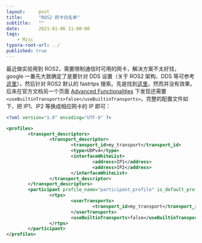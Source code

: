 ```yaml
---
layout:     post
title:      "ROS2 网卡白名单"
subtitle:   ""
date:       2021-01-06 11:00:00
tags:
    - Misc
typora-root-url: ../
published: true
---
```


最近做实验用到 ROS2，需要限制通信时可用的网卡，解决方案不太好找，google 一番先大致确定了是要针对 DDS 设置（关于 ROS2 架构、DDS 等可参考[这里](https://index.ros.org/doc/ros2/Concepts/DDS-and-ROS-middleware-implementations/)），然后针对 ROS2 默认的 fastrtps 搜索。先是找到[这里](https://eprosima-fast-rtps.readthedocs.io/en/latest/advanced.html#whitelist-interfaces)，然而并没有效果。后来在官方文档另一个页面 [Advanced Functionalities](https://fast-rtps.docs.eprosima.com/en/v1.7.0/advanced.html) 下发现还需要 `<useBuiltinTransports>false</useBuiltinTransports>`。完整的配置文件如下，把 IP1、IP2 等换成相应网卡的 IP 即可：

```xml
<?xml version="1.0" encoding="UTF-8" ?>

<profiles>
        <transport_descriptors>
                <transport_descriptor>
                        <transport_id>my_transport</transport_id>
                        <type>UDPv4</type>
                        <interfaceWhiteList>
                                <address>IP1</address>
                                <address>IP2</address>
                        </interfaceWhiteList>
                </transport_descriptor>
        </transport_descriptors>
        <participant profile_name="participant_profile" is_default_profile="true">
                <rtps>
                        <userTransports>
                                <transport_id>my_transport</transport_id>
                        </userTransports>
                        <useBuiltinTransports>false</useBuiltinTransports>
                </rtps>
        </participant>
</profiles>
```
